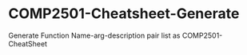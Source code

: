 # COMP2501-Cheatsheet-Generate
Generate Function Name-arg-description pair list as COMP2501-CheatSheet
